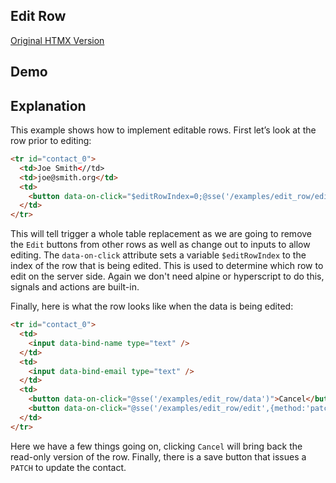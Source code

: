 ## Edit Row

[Original HTMX Version](https://htmx.org/examples/edit-row/)

## Demo

<div
    id="edit_row"
    data-on-load="@sse('/examples/edit_row/data')"
>
</div>

## Explanation

This example shows how to implement editable rows. First let’s look at the row prior to editing:

```html
<tr id="contact_0">
  <td>Joe Smith<//td>
  <td>joe@smith.org</td>
  <td>
    <button data-on-click="$editRowIndex=0;@sse('/examples/edit_row/edit')" >Edit</button>
  </td>
</tr>
```

This will tell trigger a whole table replacement as we are going to remove the `Edit` buttons from other rows as well as change out to inputs to allow editing. The `data-on-click` attribute sets a variable `$editRowIndex` to the index of the row that is being edited. This is used to determine which row to edit on the server side. Again we don't need alpine or hyperscript to do this, signals and actions are built-in.

Finally, here is what the row looks like when the data is being edited:

```html
<tr id="contact_0">
  <td>
    <input data-bind-name type="text" />
  </td>
  <td>
    <input data-bind-email type="text" />
  </td>
  <td>
    <button data-on-click="@sse('/examples/edit_row/data')">Cancel</button>
    <button data-on-click="@sse('/examples/edit_row/edit',{method:'patch'})">Save</button>
  </td>
</tr>
```

Here we have a few things going on, clicking `Cancel` will bring back the read-only version of the row. Finally, there is a save button that issues a `PATCH` to update the contact.
